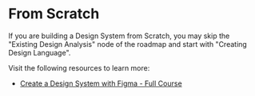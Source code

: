 # From Scratch

If you are building a Design System from Scratch, you may skip the "Existing Design Analysis" node of the roadmap and start with "Creating Design Language".

Visit the following resources to learn more:

- [Create a Design System with Figma - Full Course](https://www.youtube.com/watch?v=RYDiDpW2VkM)
